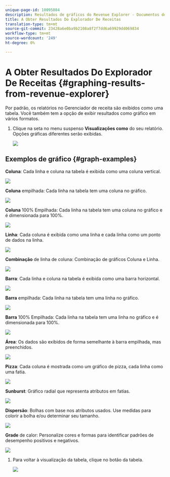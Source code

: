 ```yaml
---
unique-page-id: 10095084
description: Resultados de gráficos do Revenue Explorer - Documentos do Marketing - Documentação do produto
title: A Obter Resultados Do Explorador De Receitas
translation-type: tm+mt
source-git-commit: 23428a6e0ba9b2108a8f2f7dd6a69929dd069834
workflow-type: tm+mt
source-wordcount: '249'
ht-degree: 0%

---
```



# A Obter Resultados Do Explorador De Receitas {#graphing-results-from-revenue-explorer}

Por padrão, os relatórios no Gerenciador de receita são exibidos como uma tabela. Você também tem a opção de exibir resultados como gráfico em vários formatos.

1. Clique na seta no menu suspenso **Visualizações como** do seu relatório. Opções gráficas diferentes serão exibidas.

   ![](assets/one-1.png)

## Exemplos de gráfico {#graph-examples}

**Coluna**: Cada linha e coluna na tabela é exibida como uma coluna vertical.

![](assets/column.png)

**Coluna** empilhada: Cada linha na tabela tem uma coluna no gráfico.

![](assets/stacked-column.png)

**Coluna** 100% Empilhada: Cada linha na tabela tem uma coluna no gráfico e é dimensionada para 100%.

![](assets/100-stacked-column.png)

**Linha**: Cada coluna é exibida como uma linha e cada linha como um ponto de dados na linha.

![](assets/line.png)

**Combinação** de linha de coluna: Combinação de gráficos Coluna e Linha.

![](assets/column-line-combo.png)

**Barra**: Cada linha e coluna na tabela é exibida como uma barra horizontal.

![](assets/bar.png)

**Barra** empilhada: Cada linha na tabela tem uma linha no gráfico.

![](assets/stacked-bar.png)

**Barra** 100% Empilhada: Cada linha na tabela tem uma linha no gráfico e é dimensionada para 100%.

![](assets/100-stacked-bar.png)

**Área**: Os dados são exibidos de forma semelhante à barra empilhada, mas preenchidos.

![](assets/area.png)

**Pizza**: Cada coluna é mostrada como um gráfico de pizza, cada linha como uma fatia.

![](assets/pie.png)

**Sunburst**: Gráfico radial que representa atributos em fatias.

![](assets/sunburst.png)

**Dispersão**: Bolhas com base nos atributos usados. Use medidas para colorir a bolha e/ou determinar seu tamanho.

![](assets/scatter.png)

**Grade** de calor: Personalize cores e formas para identificar padrões de desempenho positivos e negativos.

![](assets/heat-grid.png)

1. Para voltar à visualização da tabela, clique no botão da tabela.

   ![](assets/two-1.png)

